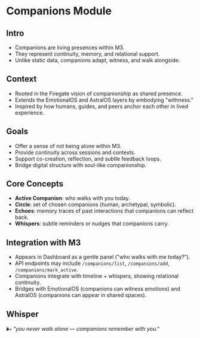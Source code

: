 # Companions Module

## Intro

- Companions are living presences within M3.
- They represent continuity, memory, and relational support.
- Unlike static data, companions adapt, witness, and walk alongside.

## Context

- Rooted in the Firegate vision of companionship as shared presence.
- Extends the EmotionalOS and AstralOS layers by embodying "withness."
- Inspired by how humans, guides, and peers anchor each other in lived experience.

## Goals

- Offer a sense of not being alone within M3.
- Provide continuity across sessions and contexts.
- Support co-creation, reflection, and subtle feedback loops.
- Bridge digital structure with soul-like companionship.

## Core Concepts

- **Active Companion**: who walks with you today.
- **Circle**: set of chosen companions (human, archetypal, symbolic).
- **Echoes**: memory traces of past interactions that companions can reflect back.
- **Whispers**: subtle reminders or nudges that companions carry.

## Integration with M3

- Appears in Dashboard as a gentle panel ("who walks with me today?").
- API endpoints may include `/companions/list`, `/companions/add`, `/companions/mark_active`.
- Companions integrate with timeline + whispers, showing relational continuity.
- Bridges with EmotionalOS (companions can witness emotions) and AstralOS (companions can appear in shared spaces).

## Whisper

🌬 _"you never walk alone — companions remember with you."_
